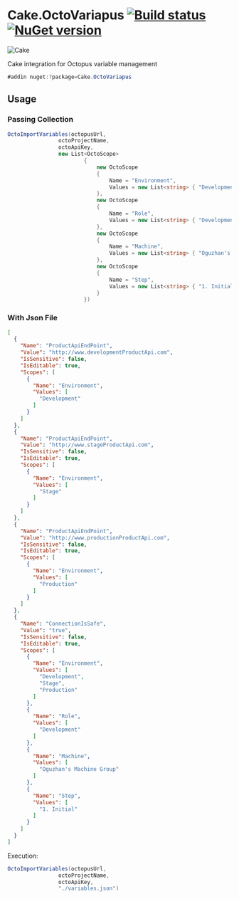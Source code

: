 # Cake.OctoVariapus [![Build status](https://ci.appveyor.com/api/projects/status/5q1klj3re9ebpuj3?svg=true)](https://ci.appveyor.com/project/osoykan/cake-octovariapus) [![NuGet version](https://badge.fury.io/nu/Cake.OctoVariapus.svg)](https://badge.fury.io/nu/Cake.OctoVariapus) 
![Cake](https://raw.githubusercontent.com/cake-contrib/graphics/a5cf0f881c390650144b2243ae551d5b9f836196/png/cake-contrib-medium.png)  

Cake integration for Octopus variable management

```csharp
#addin nuget:?package=Cake.OctoVariapus
```
## Usage

### Passing Collection

```csharp
OctoImportVariables(octopusUrl,
                octoProjectName,
                octoApiKey,
                new List<OctoScope>
                        {
                            new OctoScope
                            {
                                Name = "Environment",
                                Values = new List<string> { "Development", "Stage" }
                            },
                            new OctoScope
                            {
                                Name = "Role",
                                Values = new List<string> { "Development" }
                            },
                            new OctoScope
                            {
                                Name = "Machine",
                                Values = new List<string> { "Oguzhan's Machine Group" }
                            },
                            new OctoScope
                            {
                                Name = "Step",
                                Values = new List<string> { "1. Initial" }
                            }
                        })
```
### With Json File

```json
[
  {
    "Name": "ProductApiEndPoint",
    "Value": "http://www.developmentProductApi.com",
    "IsSensitive": false,
    "IsEditable": true,
    "Scopes": [
      {
        "Name": "Environment",
        "Values": [
          "Development"
        ]
      }
    ]
  },
  {
    "Name": "ProductApiEndPoint",
    "Value": "http://www.stageProductApi.com",
    "IsSensitive": false,
    "IsEditable": true,
    "Scopes": [
      {
        "Name": "Environment",
        "Values": [
          "Stage"
        ]
      }
    ]
  },
  {
    "Name": "ProductApiEndPoint",
    "Value": "http://www.productionProductApi.com",
    "IsSensitive": false,
    "IsEditable": true,
    "Scopes": [
      {
        "Name": "Environment",
        "Values": [
          "Production"
        ]
      }
    ]
  },
  {
    "Name": "ConnectionIsSafe",
    "Value": "true",
    "IsSensitive": false,
    "IsEditable": true,
    "Scopes": [
      {
        "Name": "Environment",
        "Values": [
          "Development",
          "Stage",
          "Production"
        ]
      },
      {
        "Name": "Role",
        "Values": [
          "Development"
        ]
      },
      {
        "Name": "Machine",
        "Values": [
          "Oguzhan's Machine Group"
        ]
      },
      {
        "Name": "Step",
        "Values": [
          "1. Initial"
        ]
      }
    ]
  }
]
```
Execution:

```csharp
OctoImportVariables(octopusUrl,
                octoProjectName,
                octoApiKey,
                "./variables.json")
```

